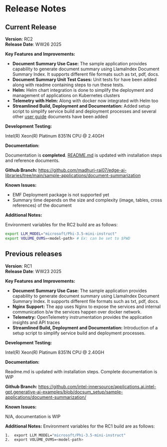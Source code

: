 # Release Notes


## Current Release
**Version**: RC2 \
**Release Date**: WW26 2025 

**Key Features and Improvements:**

- **Document Summary Use Case:** The sample application provides capability to generate document summary using LlamaIndex Document Summary Index. It supports different file formats such as txt, pdf, docs.
- **Document Summary Unit Test Cases:** Unit tests for have been added along with readme containing steps to run these tests.
- **Helm:**  Helm chart integration is done to simplify the deployment and management of applications on Kubernetes clusters
- **Telemetry with Helm:** Along with docker now integrated with Helm too
- **Streamlined Build, Deployment and Documentation:** Added setup script to simplify service build and deployment processes and several other [user guide](docs/user-guide)  documents have been added
 
**Development Testing:**

Intel(R) Xeon(R) Platinum 8351N CPU @ 2.40GH
 
**Documentation:**

Documentation is **completed**. [README.md](../../README.md) is updated with installation steps and reference documents.  
 
**Github Branch:**
https://github.com/madhuri-rai07/edge-ai-libraries/tree/main/sample-applications/document-summarization
 
**Known Issues:**

- EMF Deployment package is not supported yet
- Summary time depends on the size and complexity (image, tables, cross references) of the document
 
**Additional Notes:**

Environment variables for the RC2 build are as follows:

```bash
export LLM_MODEL="microsoft/Phi-3.5-mini-instruct"
export VOLUME_OVMS=<model-path> # Ex: can be set to $PWD
```

## Previous releases

**Version**: RC1 \
**Release Date**: WW23 2025  

**Key Features and Improvements:**
- **Document Summary Use Case:** The sample application provides capability to generate document summary using LlamaIndex Document Summary Index. It supports different file formats such as txt, pdf, docs.
- **Nginx Support:** The app uses Nginx to expose the services and internal communication b/w the services happen over docker network.
- **Telemetry:** OpenTelemetry instrumentation provides the application insights and API traces
- **Streamlined Build, Deployment and Documentation:** Introduction of a setup script to simplify service build and deployment processes.
 
**Development Testing:**

Intel(R) Xeon(R) Platinum 8351N CPU @ 2.40GH
 
**Documentation:**

Readme.md is updated with installation steps. Complete documentation is WIP
 
**Github Branch:**
https://github.com/intel-innersource/applications.ai.intel-gpt.generative-ai-examples/blob/docsum_setup/sample-applications/document-summarization/
 
**Known Issues:**

N/A, documentation is WIP
 
**Additional Notes:**
Environment variables for the RC1 build are as follows:

```bash
1.	export LLM_MODEL="microsoft/Phi-3.5-mini-instruct"
2.	export VOLUME_OVMS=<model-path>
```